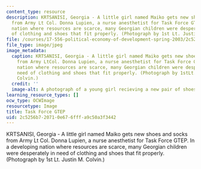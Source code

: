```yaml
---
content_type: resource
description: KRTSANISI, Georgia - A little girl named Maiko gets new shoes and socks
  from Army Lt Col. Donna Lupien, a nurse anesthetist for Task Force GTEP. In a developing
  nation where resources are scarce, many Georgian children were desperately in need
  of clothing and shoes that fit properly. (Photograph by 1st Lt. Justin M. Colvin.)
file: /courses/17-556-political-economy-of-development-spring-2003/2c5256b720710e676fffa9c50a3f3442_17-556s03.jpg
file_type: image/jpeg
image_metadata:
  caption: KRTSANISI, Georgia - A little girl named Maiko gets new shoes and socks
    from Army LtCol. Donna Lupien, a nurse anesthetist for Task Force GTEP. In a developing
    nation where resources are scarce, many Georgian children were desperately in
    need of clothing and shoes that fit properly. (Photograph by 1stLt. Justin M.
    Colvin.)
  credit: ''
  image-alt: A photograph of a young girl recieving a new pair of shoes and socks.
learning_resource_types: []
ocw_type: OCWImage
resourcetype: Image
title: Task Force GTEP
uid: 2c5256b7-2071-0e67-6fff-a9c50a3f3442
---
```

KRTSANISI, Georgia - A little girl named Maiko gets new shoes and socks from Army Lt Col. Donna Lupien, a nurse anesthetist for Task Force GTEP. In a developing nation where resources are scarce, many Georgian children were desperately in need of clothing and shoes that fit properly. (Photograph by 1st Lt. Justin M. Colvin.)

